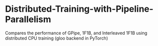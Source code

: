 # Distributed-Training-with-Pipeline-Parallelism
Compares the performance of GPipe, 1F1B, and Interleaved 1F1B using distributed CPU training (gloo backend in PyTorch)
